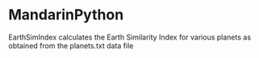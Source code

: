 # MandarinPython
EarthSimIndex calculates the Earth Similarity Index for various planets as obtained from the planets.txt data file

